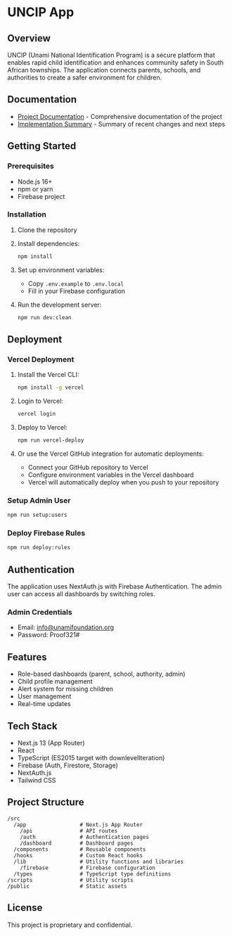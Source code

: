 # UNCIP App

## Overview
UNCIP (Unami National Identification Program) is a secure platform that enables rapid child identification and enhances community safety in South African townships. The application connects parents, schools, and authorities to create a safer environment for children.

## Documentation
- [Project Documentation](./PROJECT_DOCUMENTATION.md) - Comprehensive documentation of the project
- [Implementation Summary](./IMPLEMENTATION_SUMMARY_UPDATED.md) - Summary of recent changes and next steps

## Getting Started

### Prerequisites
- Node.js 16+
- npm or yarn
- Firebase project

### Installation
1. Clone the repository
2. Install dependencies:
   ```bash
   npm install
   ```
3. Set up environment variables:
   - Copy `.env.example` to `.env.local`
   - Fill in your Firebase configuration

4. Run the development server:
   ```bash
   npm run dev:clean
   ```

## Deployment

### Vercel Deployment
1. Install the Vercel CLI:
   ```bash
   npm install -g vercel
   ```

2. Login to Vercel:
   ```bash
   vercel login
   ```

3. Deploy to Vercel:
   ```bash
   npm run vercel-deploy
   ```
   
4. Or use the Vercel GitHub integration for automatic deployments:
   - Connect your GitHub repository to Vercel
   - Configure environment variables in the Vercel dashboard
   - Vercel will automatically deploy when you push to your repository

### Setup Admin User
```bash
npm run setup:users
```

### Deploy Firebase Rules
```bash
npm run deploy:rules
```

## Authentication
The application uses NextAuth.js with Firebase Authentication. The admin user can access all dashboards by switching roles.

### Admin Credentials
- Email: info@unamifoundation.org
- Password: Proof321#

## Features
- Role-based dashboards (parent, school, authority, admin)
- Child profile management
- Alert system for missing children
- User management
- Real-time updates

## Tech Stack
- Next.js 13 (App Router)
- React
- TypeScript (ES2015 target with downlevelIteration)
- Firebase (Auth, Firestore, Storage)
- NextAuth.js
- Tailwind CSS

## Project Structure
```
/src
  /app                 # Next.js App Router
    /api               # API routes
    /auth              # Authentication pages
    /dashboard         # Dashboard pages
  /components          # Reusable components
  /hooks               # Custom React hooks
  /lib                 # Utility functions and libraries
    /firebase          # Firebase configuration
  /types               # TypeScript type definitions
/scripts               # Utility scripts
/public                # Static assets
```

## License
This project is proprietary and confidential.